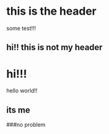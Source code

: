 # this is the header
some test!!!
## hi!! this is not my header 
<h1>hi!!!</h1>
<p>hello world!!</p>
<h2>its me</h2>
###no problem